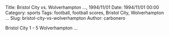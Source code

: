 Title: Bristol City vs. Wolverhampton …, 1994/11/01
Date: 1994/11/01 00:00
Category: sports
Tags: football, football scores, Bristol City, Wolverhampton …
Slug: bristol-city-vs-wolverhampton
Author: carbonero


Bristol City 1 - 5 Wolverhampton …
